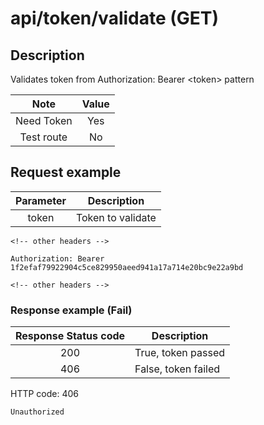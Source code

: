 # api/token/validate (GET)

## Description

Validates token from Authorization: Bearer &lt;token> pattern

|    Note    | Value |
| :--------: | :---: |
| Need Token |  Yes  |
| Test route |  No   |

## Request example

| Parameter | Description       |
| :-------: | ----------------- |
|   token   | Token to validate |

```http
<!-- other headers -->

Authorization: Bearer 1f2efaf79922904c5ce829950aeed941a17a714e20bc9e22a9bd

<!-- other headers -->
```

### Response example (Fail)

| Response Status code | Description         |
| :------------------: | ------------------- |
|         200          | True, token passed  |
|         406          | False, token failed |

HTTP code: 406

```http
Unauthorized
```
